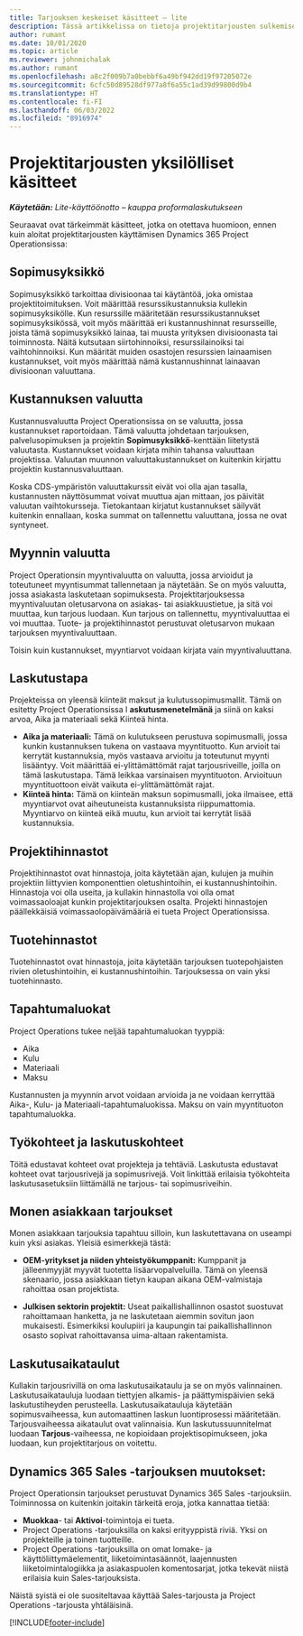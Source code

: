 ```yaml
---
title: Tarjouksen keskeiset käsitteet – lite
description: Tässä artikkelissa on tietoja projektitarjousten sulkemisesta Project Operationsissa.
author: rumant
ms.date: 10/01/2020
ms.topic: article
ms.reviewer: johnmichalak
ms.author: rumant
ms.openlocfilehash: a8c2f009b7a0bebbf6a49bf942dd19f97205072e
ms.sourcegitcommit: 6cfc50d89528df977a8f6a55c1ad39d99800d9b4
ms.translationtype: HT
ms.contentlocale: fi-FI
ms.lasthandoff: 06/03/2022
ms.locfileid: "8916974"
---
```

# <a name="concepts-unique-to-project-quotes"></a>Projektitarjousten yksilölliset käsitteet

_**Käytetään:** Lite-käyttöönotto – kauppa proformalaskutukseen_


Seuraavat ovat tärkeimmät käsitteet, jotka on otettava huomioon, ennen kuin aloitat projektitarjousten käyttämisen Dynamics 365 Project Operationsissa:

## <a name="contracting-unit"></a>Sopimusyksikkö

Sopimusyksikkö tarkoittaa divisioonaa tai käytäntöä, joka omistaa projektitoimituksen. Voit määrittää resurssikustannuksia kullekin sopimusyksikölle. Kun resurssille määritetään resurssikustannukset sopimusyksikössä, voit myös määrittää eri kustannushinnat resursseille, joista tämä sopimusyksikkö lainaa, tai muusta yrityksen divisioonasta tai toiminnosta. Näitä kutsutaan siirtohinnoiksi, resurssilainoiksi tai vaihtohinnoiksi. Kun määrität muiden osastojen resurssien lainaamisen kustannukset, voit myös määrittää nämä kustannushinnat lainaavan divisioonan valuuttana.

## <a name="cost-currency"></a>Kustannuksen valuutta

Kustannusvaluutta Project Operationsissa on se valuutta, jossa kustannukset raportoidaan. Tämä valuutta johdetaan tarjouksen, palvelusopimuksen ja projektin **Sopimusyksikkö**-kenttään liitetystä valuutasta. Kustannukset voidaan kirjata mihin tahansa valuuttaan projektissa. Valuutan muunnon valuuttakustannukset on kuitenkin kirjattu projektin kustannusvaluuttaan.

Koska CDS-ympäristön valuuttakurssit eivät voi olla ajan tasalla, kustannusten näyttösummat voivat muuttua ajan mittaan, jos päivität valuutan vaihtokursseja. Tietokantaan kirjatut kustannukset säilyvät kuitenkin ennallaan, koska summat on tallennettu valuuttana, jossa ne ovat syntyneet.

## <a name="sales-currency"></a>Myynnin valuutta

Project Operationsin myyntivaluutta on valuutta, jossa arvioidut ja toteutuneet myyntisummat tallennetaan ja näytetään. Se on myös valuutta, jossa asiakasta laskutetaan sopimuksesta. Projektitarjouksessa myyntivaluutan oletusarvona on asiakas- tai asiakkuustietue, ja sitä voi muuttaa, kun tarjous luodaan. Kun tarjous on tallennettu, myyntivaluuttaa ei voi muuttaa. Tuote- ja projektihinnastot perustuvat oletusarvon mukaan tarjouksen myyntivaluuttaan.

Toisin kuin kustannukset, myyntiarvot voidaan kirjata vain myyntivaluuttana.

## <a name="billing-method"></a>Laskutustapa

Projekteissa on yleensä kiinteät maksut ja kulutussopimusmallit. Tämä on esitetty Project Operationsissa l **askutusmenetelmänä** ja siinä on kaksi arvoa, Aika ja materiaali sekä Kiinteä hinta.

- **Aika ja materiaali:** Tämä on kulutukseen perustuva sopimusmalli, jossa kunkin kustannuksen tukena on vastaava myyntituotto. Kun arvioit tai kerrytät kustannuksia, myös vastaava arvioitu ja toteutunut myynti lisääntyy. Voit määrittää ei-ylittämättömät rajat tarjousriveille, joilla on tämä laskutustapa. Tämä leikkaa varsinaisen myyntituoton. Arvioituun myyntituottoon eivät vaikuta ei-ylittämättömät rajat.
- **Kiinteä hinta:** Tämä on kiinteän maksun sopimusmalli, joka ilmaisee, että myyntiarvot ovat aiheutuneista kustannuksista riippumattomia. Myyntiarvo on kiinteä eikä muutu, kun arvioit tai kerrytät lisää kustannuksia.

## <a name="project-price-lists"></a>Projektihinnastot

Projektihinnastot ovat hinnastoja, joita käytetään ajan, kulujen ja muihin projektiin liittyvien komponenttien oletushintoihin, ei kustannushintoihin. Hinnastoja voi olla useita, ja kullakin hinnastolla voi olla omat voimassaoloajat kunkin projektitarjouksen osalta. Projekti hinnastojen päällekkäisiä voimassaolopäivämääriä ei tueta Project Operationsissa.

## <a name="product-price-lists"></a>Tuotehinnastot

Tuotehinnastot ovat hinnastoja, joita käytetään tarjouksen tuotepohjaisten rivien oletushintoihin, ei kustannushintoihin. Tarjouksessa on vain yksi tuotehinnasto.

## <a name="transaction-classes"></a>Tapahtumaluokat

Project Operations tukee neljää tapahtumaluokan tyyppiä:

- Aika
- Kulu
- Materiaali
- Maksu

Kustannusten ja myynnin arvot voidaan arvioida ja ne voidaan kerryttää Aika-, Kulu- ja Materiaali-tapahtumaluokissa. Maksu on vain myyntituoton tapahtumaluokka.

## <a name="work-entities-and-billing-entities"></a>Työkohteet ja laskutuskohteet

Töitä edustavat kohteet ovat projekteja ja tehtäviä. Laskutusta edustavat kohteet ovat tarjousrivejä ja sopimusrivejä. Voit linkittää erilaisia työkohteita laskutusasetuksiin liittämällä ne tarjous- tai sopimusriveihin.

## <a name="multi-customer-deals"></a>Monen asiakkaan tarjoukset

Monen asiakkaan tarjouksia tapahtuu silloin, kun laskutettavana on useampi kuin yksi asiakas. Yleisiä esimerkkejä tästä:

- **OEM-yritykset ja niiden yhteistyökumppanit:** Kumppanit ja jälleenmyyjät myyvät tuotetta lisäarvopalveluilla. Tämä on yleensä skenaario, jossa asiakkaan tietyn kaupan aikana OEM-valmistaja rahoittaa osan projektista. 

- **Julkisen sektorin projektit:** Useat paikallishallinnon osastot suostuvat rahoittamaan hanketta, ja ne laskutetaan aiemmin sovitun jaon mukaisesti. Esimerkiksi koulupiiri ja kaupungin tai paikallishallinnon osasto sopivat rahoittavansa uima-altaan rakentamista.

## <a name="invoice-schedules"></a>Laskutusaikataulut

Kullakin tarjousrivillä on oma laskutusaikataulu ja se on myös valinnainen. Laskutusaikatauluja luodaan tiettyjen alkamis- ja päättymispäivien sekä laskutustiheyden perusteella. Laskutusaikatauluja käytetään sopimusvaiheessa, kun automaattinen laskun luontiprosessi määritetään. Tarjousvaiheessa aikataulut ovat valinnaisia. Kun laskutussuunnitelmat luodaan **Tarjous**-vaiheessa, ne kopioidaan projektisopimukseen, joka luodaan, kun projektitarjous on voitettu.

## <a name="changes-from-dynamics-365-sales-quote"></a>Dynamics 365 Sales -tarjouksen muutokset:

Project Operationsin tarjoukset perustuvat Dynamics 365 Sales -tarjouksiin. Toiminnossa on kuitenkin joitakin tärkeitä eroja, jotka kannattaa tietää:

- **Muokkaa**- tai **Aktivoi**-toimintoja ei tueta.
- Project Operations -tarjouksilla on kaksi erityyppistä riviä. Yksi on projekteille ja toinen tuotteille.
- Project Operations -tarjouksilla on omat lomake- ja käyttöliittymäelementit, liiketoimintasäännöt, laajennusten liiketoimintalogiikka ja asiakaspuolen komentosarjat, jotka tekevät niistä erilaisia kuin Sales-tarjouksista.

Näistä syistä ei ole suositeltavaa käyttää Sales-tarjousta ja Project Operations -tarjousta yhtäläisinä.


[!INCLUDE[footer-include](../../includes/footer-banner.md)]

